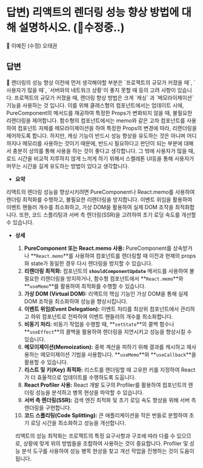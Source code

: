 # 답변) 리액트의 렌더링 성능 향상 방법에 대해 설명하시오. (🔨수정중..)

<aside>
💫 이예진
(수정) 오태권

</aside>

## 답변

<aside>
📌 랜더링의 성능 향상 이전에 먼저 생각해야할 부분은 `프로젝트의 규모가 커졌을 때`, `사용자가 많을 때`, `서버와의 네트워크 상황`이 좋지 못할 때 등의 고려 사항이 있습니다. 프로젝트의 규모가 커졌을 때, 랜더링 향상 방법은 크게  `캐싱` 과 `메모라이제이션` 기능을 사용하는 것 입니다. 
이를 위해 클래스형의 컴포넌트에서는 업데이트 시에,  PureComponent의 메서드를 재공하여 특정한 Props가 변화되지 않을 때, 불필요한 리랜더링을 제어합니다. 함수형의 컴포넌트에서는  memo와 같은 고차 컴포넌트를 사용하여 컴포넌트 자체를 메모라이제이션을 하여 특정한 Props의 변경에 따라, 리랜더링을 제어하도록 합니다. 
하지만, 캐싱 기능이 반드시 성능 향상을 유도하는 것은 아니며 어디까지나 메모리를 사용하는 것이기 때문에, 반드시 필요하다고 판단이 되는 부분에 대해서 충분히 상의를 통해 사용을 하는 것이 좋다고 생각합니다. 
그 밖에 사용자가 많을 때, 로드 시간을 비교적 지루하지 않게 느끼게 하기 위해서 스켈레톤 UI등을 통해 사용자가 머무는 시간을 길게 유도하는 방법이 있다고 생각합니다.

</aside>

- **요약**

리액트의 렌더링 성능을 향상시키려면 PureComponent나 React.memo를 사용하여 렌더링 최적화를 수행하고, 불필요한 리렌더링을 방지합니다. 이벤트 위임을 활용하여 이벤트 핸들러 개수를 최소화하고, 가상 DOM을 활용하여 실제 DOM 조작을 최적화합니다. 또한, 코드 스플리팅과 서버 측 렌더링(SSR)을 고려하여 초기 로딩 속도를 개선할 수 있습니다.

- **상세**
    1. **PureComponent 또는 React.memo 사용:** PureComponent를 상속받거나 **`React.memo`**를 사용하여 컴포넌트를 렌더링할 때 이전과 현재의 props와 state가 동일한 경우 다시 렌더링을 방지할 수 있습니다.
    2. **리렌더링 최적화:** 컴포넌트의 **`shouldComponentUpdate`** 메서드를 사용하여 불필요한 리렌더링을 방지하거나, 함수형 컴포넌트에서 **`React.memo`**와 **`useMemo`**를 활용하여 최적화를 수행할 수 있습니다.
    3. **가상 DOM (Virtual DOM):** 리액트의 핵심 기능인 가상 DOM을 통해 실제 DOM 조작을 최소화하여 성능을 향상시킵니다.
    4. **이벤트 위임(Event Delegation):** 이벤트 처리를 최상위 컴포넌트에서 관리하고 하위 컴포넌트로 전파하여 이벤트 핸들러의 개수를 최소화합니다.
    5. **비동기 처리:** 비동기 작업을 수행할 때, **`setState`**의 콜백 함수나 **`useEffect`**의 콜백을 활용하여 렌더링을 지연시키고 성능을 향상시킬 수 있습니다.
    6. **메모이제이션(Memoization):** 중복 계산을 피하기 위해 결과를 캐시하고 재사용하는 메모이제이션 기법을 사용합니다. **`useMemo`**와 **`useCallback`**을 활용할 수 있습니다.
    7. **리스트 및 키(Key) 최적화:** 리스트를 렌더링할 때 고유한 키를 지정하여 React가 더 효율적으로 업데이트를 수행하도록 도웁니다.
    8. **React Profiler 사용:** React 개발 도구의 Profiler를 활용하여 컴포넌트의 렌더링 성능을 분석하고 병목 현상을 파악할 수 있습니다.
    9. **서버 측 렌더링(SSR):** 검색 엔진 최적화 및 초기 로딩 속도 향상을 위해 서버 측 렌더링을 구현합니다.
    10. **코드 스플리팅(Code Splitting):** 큰 애플리케이션을 작은 번들로 분할하여 초기 로딩 시간을 최소화하고 성능을 개선합니다.
    
    리액트의 성능 최적화는 프로젝트의 특정 요구사항과 구조에 따라 다를 수 있으므로, 상황에 맞게 위의 방법들을 조합하여 사용하는 것이 중요합니다. Profiler 및 성능 분석 도구를 사용하여 성능 병목 현상을 찾고 개선 작업을 진행하는 것이 도움이 됩니다.